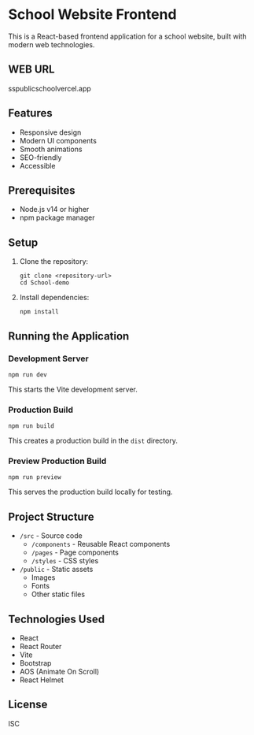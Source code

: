 # School Website Frontend

This is a React-based frontend application for a school website, built with modern web technologies.

## WEB URL
sspublicschoolvercel.app

## Features

- Responsive design
- Modern UI components
- Smooth animations
- SEO-friendly
- Accessible

## Prerequisites

- Node.js v14 or higher
- npm package manager

## Setup

1. Clone the repository:
   ```
   git clone <repository-url>
   cd School-demo
   ```

2. Install dependencies:
   ```
   npm install
   ```

## Running the Application

### Development Server

```
npm run dev
```

This starts the Vite development server.

### Production Build

```
npm run build
```

This creates a production build in the `dist` directory.

### Preview Production Build

```
npm run preview
```

This serves the production build locally for testing.

## Project Structure

- `/src` - Source code
  - `/components` - Reusable React components
  - `/pages` - Page components
  - `/styles` - CSS styles
- `/public` - Static assets
  - Images
  - Fonts
  - Other static files

## Technologies Used

- React
- React Router
- Vite
- Bootstrap
- AOS (Animate On Scroll)
- React Helmet

## License

ISC
